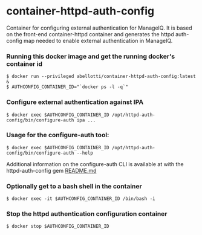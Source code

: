 # container-httpd-auth-config
Container for configuring external authentication for ManageIQ.
It is based on the front-end container-httpd container and generates the httpd auth-config map
needed to enable external authentication in ManageIQ.

### Running this docker image and get the running docker's container id
```
$ docker run --privileged abellotti/container-httpd-auth-config:latest &
$ AUTHCONFIG_CONTAINER_ID="`docker ps -l -q`"
```

### Configure external authentication against IPA
```
$ docker exec $AUTHCONFIG_CONTAINER_ID /opt/httpd-auth-config/bin/configure-auth ipa ...
```

### Usage for the configure-auth tool:
```
$ docker exec $AUTHCONFIG_CONTAINER_ID /opt/httpd-auth-config/bin/configure-auth --help
```

Additional information on the configure-auth CLI is available at with the
httpd-auth-config gem [README.md](https://github.com/abellotti/httpd-auth-config/blob/master/README.md)

### Optionally get to a bash shell in the container
```
$ docker exec -it $AUTHCONFIG_CONTAINER_ID /bin/bash -i
```

### Stop the httpd authentication configuration container
```
$ docker stop $AUTHCONFIG_CONTAINER_ID
```
